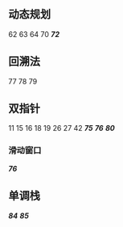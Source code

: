 
## 动态规划
62 63 64 70 ***72***

## 回溯法
77 78 79

## 双指针
11 15 16 18 19 26 27 42 ***75*** ***76*** ***80***
### 滑动窗口
***76***


## 单调栈
***84*** ***85***